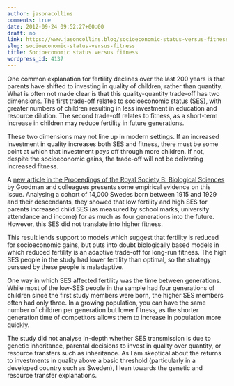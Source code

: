 ```yaml
---
author: jasonacollins
comments: true
date: 2012-09-24 09:52:27+00:00
draft: no
link: https://www.jasoncollins.blog/socioeconomic-status-versus-fitness/
slug: socioeconomic-status-versus-fitness
title: Socioeconomic status versus fitness
wordpress_id: 4137
---
```


One common explanation for fertility declines over the last 200 years is that parents have shifted to investing in quality of children, rather than quantity. What is often not made clear is that this quality-quantity trade-off has two dimensions. The first trade-off relates to socioeconomic status (SES), with greater numbers of children resulting in less investment in education and resource dilution. The second trade-off relates to fitness, as a short-term increase in children may reduce fertility in future generations.

These two dimensions may not line up in modern settings. If an increased investment in quality increases both SES and fitness, there must be some point at which that investment pays off through more children. If not, despite the socioeconomic gains, the trade-off will not be delivering increased fitness.

A [new article in the Proceedings of the Royal Society B: Biological Sciences](http://doi.org/10.1098/rspb.2012.1415) by Goodman and colleagues presents some empirical evidence on this issue. Analysing a cohort of 14,000 Swedes born between 1915 and 1929 and their descendants, they showed that low fertility and high SES for parents increased child SES (as measured by school marks, university attendance and income) for as much as four generations into the future. However, this SES did not translate into higher fitness.

This result lends support to models which suggest that fertility is reduced for socioeconomic gains, but puts into doubt biologically based models in which reduced fertility is an adaptive trade-off for long-run fitness. The high SES people in the study had lower fertility than optimal, so the strategy pursued by these people is maladaptive.

One way in which SES affected fertility was the time between generations. While most of the low-SES people in the sample had four generations of children since the first study members were born, the higher SES members often had only three. In a growing population, you can have the same number of children per generation but lower fitness, as the shorter generation time of competitors allows them to increase in population more quickly.

The study did not analyse in-depth whether SES transmission is due to genetic inheritance, parental decisions to invest in quality over quantity, or resource transfers such as inheritance. As I am skeptical about the returns to investments in quality above a basic threshold (particularly in a developed country such as Sweden), I lean towards the genetic and resource transfer explanations.
